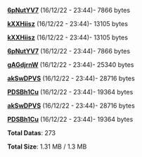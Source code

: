 [**6pNutYV7**](/data/6pNutYV7.txt) (16/12/22 - 23:44)- 7866 bytes

[**kXXHiisz**](/data/kXXHiisz.txt) (16/12/22 - 23:44)- 13105 bytes

[**kXXHiisz**](/data/kXXHiisz.txt) (16/12/22 - 23:44)- 13105 bytes

[**6pNutYV7**](/data/6pNutYV7.txt) (16/12/22 - 23:44)- 7866 bytes

[**gAGdjrnW**](/data/gAGdjrnW.txt) (16/12/22 - 23:44)- 25340 bytes

[**akSwDPVS**](/data/akSwDPVS.txt) (16/12/22 - 23:44)- 28716 bytes

[**PDSBh1Cu**](/data/PDSBh1Cu.txt) (16/12/22 - 23:44)- 19364 bytes

[**akSwDPVS**](/data/akSwDPVS.txt) (16/12/22 - 23:44)- 28716 bytes

[**PDSBh1Cu**](/data/PDSBh1Cu.txt) (16/12/22 - 23:44)- 19364 bytes

**Total Datas**: 273

**Total Size**: 1.31 MB / 1.3 MB